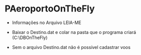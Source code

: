 # PAeroportoOnTheFly

- Informações no Arquivo LEIA-ME

- Baixar o Destino.dat e colar na pasta que o programa criará (C:\DBOnTheFly)

- Sem o arquivo Destino.dat não é possível cadastrar voos
